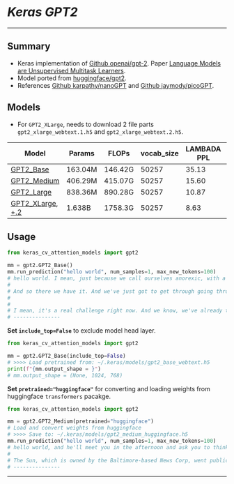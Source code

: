# ___Keras GPT2___
***

## Summary
  - Keras implementation of [Github openai/gpt-2](https://github.com/openai/gpt-2). Paper [Language Models are Unsupervised Multitask Learners](https://d4mucfpksywv.cloudfront.net/better-language-models/language-models.pdf).
  - Model ported from [huggingface/gpt2](https://huggingface.co/gpt2).
  - References [Github karpathy/nanoGPT](https://github.com/karpathy/nanoGPT) and [Github jaymody/picoGPT](https://github.com/jaymody/picoGPT).
## Models
  - For `GPT2_XLarge`, needs to download 2 file parts `gpt2_xlarge_webtext.1.h5` and `gpt2_xlarge_webtext.2.h5`.

  | Model            | Params  | FLOPs   | vocab_size | LAMBADA PPL | T4 Inference |
  | ---------------- | ------- | ------- | ---------- | ----------- | ------------ |
  | [GPT2_Base](https://github.com/leondgarse/keras_cv_attention_models/releases/download/gpt2/gpt2_base_webtext.h5)        | 163.04M | 146.42G | 50257      | 35.13       |              |
  | [GPT2_Medium](https://github.com/leondgarse/keras_cv_attention_models/releases/download/gpt2/gpt2_medium_webtext.h5)      | 406.29M | 415.07G | 50257      | 15.60       |              |
  | [GPT2_Large](https://github.com/leondgarse/keras_cv_attention_models/releases/download/gpt2/gpt2_large_webtext.h5)       | 838.36M | 890.28G | 50257      | 10.87       |              |
  | [GPT2_XLarge](https://github.com/leondgarse/keras_cv_attention_models/releases/download/gpt2/gpt2_xlarge_webtext.1.h5), [+.2](https://github.com/leondgarse/keras_cv_attention_models/releases/download/gpt2/gpt2_xlarge_webtext.2.h5) | 1.638B  | 1758.3G | 50257      | 8.63        |              |
## Usage
  ```py
  from keras_cv_attention_models import gpt2

  mm = gpt2.GPT2_Base()
  mm.run_prediction("hello world", num_samples=1, max_new_tokens=100)
  # hello world. I mean, just because we call ourselves anorexic, with a very strong genetic, doesn't mean we are human.
  #
  # And so there we have it. And we've just got to get through going through the rest of our lives.
  #
  #
  # I mean, it's a real challenge right now. And we know, we've already talked about the ethical issues. And so, I think, you know, the human body is a very dangerous thing, and the ethical issues
  # ---------------
  ```
  **Set `include_top=False`** to exclude model head layer.
  ```py
  from keras_cv_attention_models import gpt2

  mm = gpt2.GPT2_Base(include_top=False)
  # >>>> Load pretrained from: ~/.keras/models/gpt2_base_webtext.h5
  print(f"{mm.output_shape = }")
  # mm.output_shape = (None, 1024, 768)
  ```
  **Set `pretrained="huggingface"`** for converting and loading weights from huggingface `transformers` pacakge.
  ```py
  from keras_cv_attention_models import gpt2

  mm = gpt2.GPT2_Medium(pretrained="huggingface")
  # Load and convert weights from huggingface
  # >>>> Save to: ~/.keras/models/gpt2_medium_huggingface.h5
  mm.run_prediction("hello world", num_samples=1, max_new_tokens=100)
  # hello world, and he'll meet you in the afternoon and ask you to think about your career, and then I'll return. I'll write something up, and after that I'll have you come over."<|endoftext|>BALTIMORE -- The Baltimore Sun has been the one to expose the violence and destruction of the Baltimore riots that led to the death of Freddie Gray, and it's not your typical public servant.
  #
  # The Sun, which is owned by the Baltimore-based News Corp, went public with
  # ---------------
  ```
***
